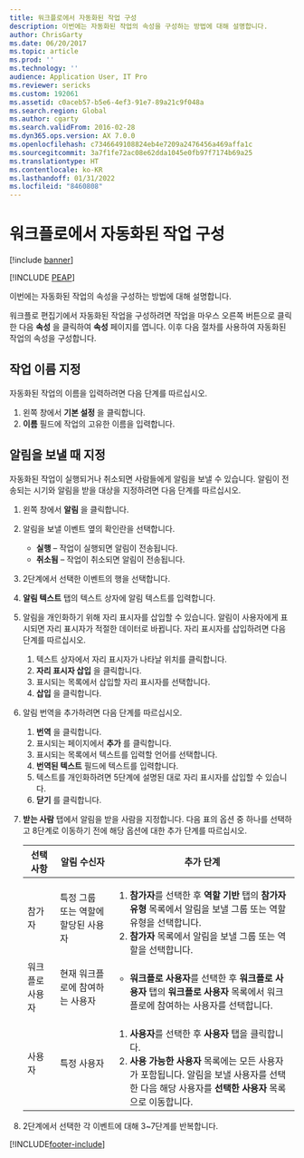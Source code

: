 ```yaml
---
title: 워크플로에서 자동화된 작업 구성
description: 이번에는 자동화된 작업의 속성을 구성하는 방법에 대해 설명합니다.
author: ChrisGarty
ms.date: 06/20/2017
ms.topic: article
ms.prod: ''
ms.technology: ''
audience: Application User, IT Pro
ms.reviewer: sericks
ms.custom: 192061
ms.assetid: c0aceb57-b5e6-4ef3-91e7-89a21c9f048a
ms.search.region: Global
ms.author: cgarty
ms.search.validFrom: 2016-02-28
ms.dyn365.ops.version: AX 7.0.0
ms.openlocfilehash: c7346649108824eb4e7209a2476456a469affa1c
ms.sourcegitcommit: 3a7f1fe72ac08e62dda1045e0fb97f7174b69a25
ms.translationtype: HT
ms.contentlocale: ko-KR
ms.lasthandoff: 01/31/2022
ms.locfileid: "8460808"
---
```

# <a name="configure-automated-tasks-in-a-workflow"></a>워크플로에서 자동화된 작업 구성

[!include [banner](../includes/banner.md)]


[!INCLUDE [PEAP](../../../includes/peap-1.md)]

이번에는 자동화된 작업의 속성을 구성하는 방법에 대해 설명합니다.

워크플로 편집기에서 자동화된 작업을 구성하려면 작업을 마우스 오른쪽 버튼으로 클릭한 다음 **속성** 을 클릭하여 **속성** 페이지를 엽니다. 이후 다음 절차를 사용하여 자동화된 작업의 속성을 구성합니다.

## <a name="name-the-task"></a>작업 이름 지정

자동화된 작업의 이름을 입력하려면 다음 단계를 따르십시오.

1. 왼쪽 창에서 **기본 설정** 을 클릭합니다.
2. **이름** 필드에 작업의 고유한 이름을 입력합니다.

## <a name="specify-when-notifications-are-sent"></a>알림을 보낼 때 지정

자동화된 작업이 실행되거나 취소되면 사람들에게 알림을 보낼 수 있습니다. 알림이 전송되는 시기와 알림을 받을 대상을 지정하려면 다음 단계를 따르십시오.

1. 왼쪽 창에서 **알림** 을 클릭합니다.
2. 알림을 보낼 이벤트 옆의 확인란을 선택합니다.

    - **실행** – 작업이 실행되면 알림이 전송됩니다.
    - **취소됨** – 작업이 취소되면 알림이 전송됩니다.

3. 2단계에서 선택한 이벤트의 행을 선택합니다.
4. **알림 텍스트** 탭의 텍스트 상자에 알림 텍스트를 입력합니다.
5. 알림을 개인화하기 위해 자리 표시자를 삽입할 수 있습니다. 알림이 사용자에게 표시되면 자리 표시자가 적절한 데이터로 바뀝니다. 자리 표시자를 삽입하려면 다음 단계를 따르십시오.

    1. 텍스트 상자에서 자리 표시자가 나타날 위치를 클릭합니다.
    2. **자리 표시자 삽입** 을 클릭합니다.
    3. 표시되는 목록에서 삽입할 자리 표시자를 선택합니다.
    4. **삽입** 을 클릭합니다.

6. 알림 번역을 추가하려면 다음 단계를 따르십시오.

    1. **번역** 을 클릭합니다.
    2. 표시되는 페이지에서 **추가** 를 클릭합니다.
    3. 표시되는 목록에서 텍스트를 입력할 언어를 선택합니다.
    4. **번역된 텍스트** 필드에 텍스트를 입력합니다.
    5. 텍스트를 개인화하려면 5단계에 설명된 대로 자리 표시자를 삽입할 수 있습니다.
    6. **닫기** 를 클릭합니다.

7. **받는 사람** 탭에서 알림을 받을 사람을 지정합니다. 다음 표의 옵션 중 하나를 선택하고 8단계로 이동하기 전에 해당 옵션에 대한 추가 단계를 따르십시오.

    <table>
    <thead>
    <tr>
    <th>선택사항</th>
    <th>알림 수신자</th>
    <th>추가 단계</th>
    </tr>
    </thead>
    <tbody>
    <tr>
    <td>참가자</td>
    <td>특정 그룹 또는 역할에 할당된 사용자</td>
    <td>
    <ol>
    <li><strong>참가자</strong>를 선택한 후 <strong>역할 기반</strong> 탭의 <strong>참가자 유형</strong> 목록에서 알림을 보낼 그룹 또는 역할 유형을 선택합니다.</li>
    <li><strong>참가자</strong> 목록에서 알림을 보낼 그룹 또는 역할을 선택합니다.</li>
    </ol>
    </td>
    </tr>
    <tr>
    <td>워크플로 사용자</td>
    <td>현재 워크플로에 참여하는 사용자</td>
    <td>
    <ul>
    <li><strong>워크플로 사용자</strong>를 선택한 후 <strong>워크플로 사용자</strong> 탭의 <strong>워크플로 사용자</strong> 목록에서 워크플로에 참여하는 사용자를 선택합니다.</li>
    </ul>
    </td>
    </tr>
    <tr>
    <td>사용자</td>
    <td>특정 사용자</td>
    <td>
    <ol>
    <li><strong>사용자</strong>를 선택한 후 <strong>사용자</strong> 탭을 클릭합니다.</li>
    <li><strong>사용 가능한 사용자</strong> 목록에는 모든 사용자가 포함됩니다. 알림을 보낼 사용자를 선택한 다음 해당 사용자를 <strong>선택한 사용자</strong> 목록으로 이동합니다.</li>
    </ol>
    </td>
    </tr>
    </tbody>
    </table>

8. 2단계에서 선택한 각 이벤트에 대해 3~7단계를 반복합니다.


[!INCLUDE[footer-include](../../../includes/footer-banner.md)]